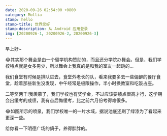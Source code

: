 ```yaml
---
date: 2020-09-26 02:54:00 +0800
category: Mollia
stamp: hello
stamp-title: 世界您好
stamp-description: 从 Android 应用登录
img: [20200926-1, 20200926-2, 20200926-3]
---
```


<p>
早上好~

😂其实那个舞会是由一个留学机构赞助的，而且还分学院办舞会。但是，我们学校特点就是女多男少，所以舞会上我真的是和我的室友一起跳的…

我们食堂有时候是排队进去，食堂外老长的队，看来我要多去一些偏僻的餐厅食堂，趁着那些新生没发现，中午经常是极限操作，半小时换教室和吃饭占座。

二等奖两千!我羡慕了，我们学校也有奖学金，不过应该要绩点很高才行，这学期会出缓考的成绩，我有点后悔缓考，比之前六月份考得难很多。

😂如图所示的喷泉，我们学校唯一的一片水域，据说池底还刷了绿漆为了看起来更深一些。

给你看一下明德广场的鸽子，养得胖胖的。
</p>